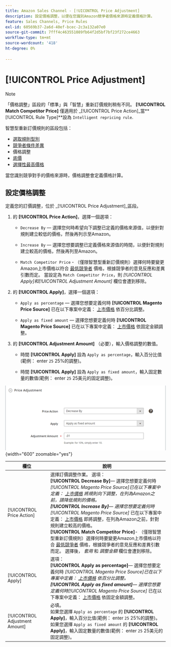 ```yaml
---
title: Amazon Sales Channel - [!UICONTROL Price Adjustment]
description: 設定價格調整，以便在您識別Amazon競爭者價格來源時定義價格計算。
feature: Sales Channels, Price Rules
exl-id: 60569b37-2a6d-40ef-bcec-2c3a132a07e0
source-git-commit: 7fff4c463551089fb64f2d5bf7bf23f272ce4663
workflow-type: tm+mt
source-wordcount: '418'
ht-degree: 0%

---
```


# [!UICONTROL Price Adjustment]

>[!NOTE]
>
>「價格調整」區段的「標準」與「智慧」重新訂價規則稍有不同。 **[!UICONTROL Match Competitor Price]** 僅適用於 _[!UICONTROL Price Action]_當&#x200B;**[!UICONTROL Rule Type]**設為 `Intelligent repricing rule`.

智慧型重新訂價規則的區段包括：

- [選取規則型別](./intelligent-repricing-rules.md)
- [競爭者條件差異](./competitor-conditional-variances.md)
- 價格調整
- [底價](./floor-price.md)
- [選擇性最高價格](./optional-ceiling-price.md)

當您識別競爭對手的價格來源時，價格調整會定義價格計算。

## 設定價格調整

定義您的訂價調整，位於 _[!UICONTROL Price Adjustment]_區段。

1. 的 **[!UICONTROL Price Action]**，選擇一個選項：

   - `Decrease By`  — 選擇您何時希望向下調整已定義的價格來源值，以便針對規則建立較低的價格，然後再列示至Amazon。

   - `Increase By`  — 選擇您想要調整已定義價格來源值的時間，以便針對規則建立較高的價格，然後再列至Amazon。

   - `Match Competitor Price` - （僅限智慧型重新訂價規則）選擇何時要變更Amazon上市價格以符合 [最低競爭者](./lowest-competitor-pricing.md) 價格，根據競爭者的意見反應和差異引數而定。 當設定為 `Match Competitor Price`，則 _[!UICONTROL Apply]_和_[!UICONTROL Adjustment Amount]_ 欄位會遭到移除。

1. 的 **[!UICONTROL Apply]**，選擇一個選項：

   - `Apply as percentage`  — 選擇您想要定義何時 **[!UICONTROL Magento Price Source]** 已在以下專案中定義： [上市價格](./listing-price.md) 依百分比調整。

   - `Apply as fixed amount`  — 選擇您想要定義何時 **[!UICONTROL Magento Price Source]** 已在以下專案中定義： [上市價格](./listing-price.md) 依固定金額調整。

1. 的 **[!UICONTROL Adjustment Amount]** （必要），輸入價格調整的數值。

   - 時間 **[!UICONTROL Apply]** 設為 `Apply as percentage`，輸入百分比值(範例： enter `25` 25%的調整)。

   - 時間 **[!UICONTROL Apply]** 設為 `Apply as fixed amount`，輸入固定數量的數值(範例： enter `25` 25美元的固定調整)。

![智慧型重新訂價規則 — 價格調整](assets/amazon-price-adjustment.png){width="600" zoomable="yes"}

| 欄位 | 說明 |
|--------------------------------|-------------------------------------------------------------------------------------------------------------------------------------------------------------------------------------------------------------------------------------------------------------------------------------------------------------------------------------------------------------------------------------------------------------------------------------------------------------------------------------------------------------------------------------------------------------------------------------------------------------------------------------------------------------------------------------------------------------------------------------------------------------------------------------------------------------------------------------------------------------------------------------------|
| [!UICONTROL Price Action] | 選擇訂價調整作業。 選項：<br>**[!UICONTROL Decrease By]**— 選擇您想要定義何時 _[!UICONTROL Magento Price Source]_已在以下專案中定義： [上市價格](./listing-price.md) 將規則向下調整，在列為Amazon之前，請降低規則的價格。<br>**[!UICONTROL Increase By]**— 選擇您想要定義何時_[!UICONTROL Magento Price Source]_ 已在以下專案中定義： [上市價格](./listing-price.md) 即將調整，在列為Amazon之前，針對規則建立較高的價格。<br>**[!UICONTROL Match Competitor Price]**- （僅限智慧型重新訂價規則）選擇何時要變更Amazon上市價格以符合 [最低競爭者](./lowest-competitor-pricing.md) 價格，根據競爭者的意見反應和差異引數而定。 選擇後， _套用_ 和 _調整金額_ 欄位會遭到移除。 |
| [!UICONTROL Apply] | 選項：<br>**[!UICONTROL Apply as percentage]**— 選擇您想要定義何時 _[!UICONTROL Magento Price Source]_已在以下專案中定義： [上市價格](./listing-price.md) 依百分比調整。<br>**[!UICONTROL Apply as fixed amount]**— 選擇您想要定義何時_[!UICONTROL Magento Price Source]_ 已在以下專案中定義： [上市價格](./listing-price.md) 依固定金額調整。 |
| [!UICONTROL Adjustment Amount] | 必填。<br>如果您選擇 `Apply as percentage` 的 **[!UICONTROL Apply]**，輸入百分比值(範例： enter `25` 25%的調整)。<br>如果您選擇 `Apply as fixed amount` 的 **[!UICONTROL Apply]**，輸入固定數量的數值(範例： enter `25` 25美元的固定調整)。 |
